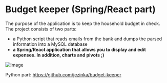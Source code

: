 # Budget keeper (Spring/React part)

The purpose of the application is to keep the household budget in check. The project consists of two parts: 
- a Python script that reads emails from the bank and dumps the parsed information into a MySQL database
- **a Spring/React application that allows you to display and edit expenses. In addition, charts and pivots ;)**

![image](https://user-images.githubusercontent.com/6199108/219319413-33bd3ecc-594f-447e-991f-861b11ec40bf.png)

Python part: https://github.com/jezinka/budget-keeper
